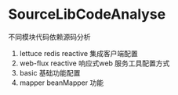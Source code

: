 # SourceLibCodeAnalyse
不同模块代码依赖源码分析

1. lettuce redis reactive 集成客户端配置
2. web-flux reactive 响应式web 服务工具配置方式
3. basic 基础功能配置
4. mapper beanMapper 功能
